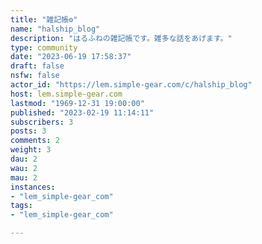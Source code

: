 ```yaml
---
title: "雑記帳⚙" 
name: "halship_blog"
description: "はるふねの雑記帳です。雑多な話をあげます。"
type: community
date: "2023-06-19 17:58:37"
draft: false
nsfw: false
actor_id: "https://lem.simple-gear.com/c/halship_blog"
host: lem.simple-gear.com
lastmod: "1969-12-31 19:00:00"
published: "2023-02-19 11:14:11"
subscribers: 3
posts: 3
comments: 2
weight: 3
dau: 2
wau: 2
mau: 2
instances:
- "lem_simple-gear_com"
tags: 
- "lem_simple-gear_com"

---
```

